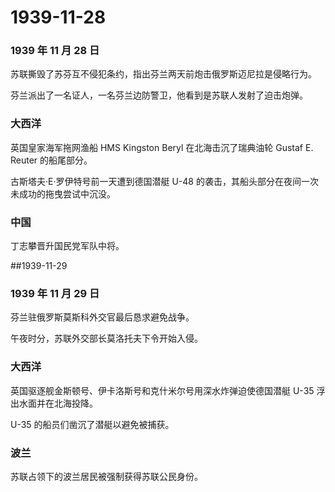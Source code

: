 # 1939-11-28

### 1939 年 11 月 28 日

苏联撕毁了苏芬互不侵犯条约，指出芬兰两天前炮击俄罗斯迈尼拉是侵略行为。

芬兰派出了一名证人，一名芬兰边防警卫，他看到是苏联人发射了迫击炮弹。

### 大西洋

英国皇家海军拖网渔船 HMS Kingston Beryl 在北海击沉了瑞典油轮 Gustaf E.
Reuter 的船尾部分。

古斯塔夫·E·罗伊特号前一天遭到德国潜艇 U-48
的袭击，其船头部分在夜间一次未成功的拖曳尝试中沉没。

### 中国

丁志攀晋升国民党军队中将。

##1939-11-29

### 1939 年 11 月 29 日

芬兰驻俄罗斯莫斯科外交官最后恳求避免战争。

午夜时分，苏联外交部长莫洛托夫下令开始入侵。

### 大西洋

英国驱逐舰金斯顿号、伊卡洛斯号和克什米尔号用深水炸弹迫使德国潜艇 U-35
浮出水面并在北海投降。

U-35 的船员们凿沉了潜艇以避免被捕获。

### 波兰

苏联占领下的波兰居民被强制获得苏联公民身份。